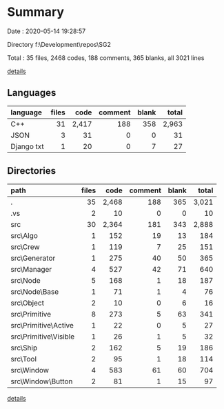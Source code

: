 # Summary

Date : 2020-05-14 19:28:57

Directory f:\Development\repos\SG2

Total : 35 files,  2468 codes, 188 comments, 365 blanks, all 3021 lines

[details](details.md)

## Languages
| language | files | code | comment | blank | total |
| :--- | ---: | ---: | ---: | ---: | ---: |
| C++ | 31 | 2,417 | 188 | 358 | 2,963 |
| JSON | 3 | 31 | 0 | 0 | 31 |
| Django txt | 1 | 20 | 0 | 7 | 27 |

## Directories
| path | files | code | comment | blank | total |
| :--- | ---: | ---: | ---: | ---: | ---: |
| . | 35 | 2,468 | 188 | 365 | 3,021 |
| .vs | 2 | 10 | 0 | 0 | 10 |
| src | 30 | 2,364 | 181 | 343 | 2,888 |
| src\Algo | 1 | 152 | 19 | 13 | 184 |
| src\Crew | 1 | 119 | 7 | 25 | 151 |
| src\Generator | 1 | 275 | 40 | 50 | 365 |
| src\Manager | 4 | 527 | 42 | 71 | 640 |
| src\Node | 5 | 168 | 1 | 18 | 187 |
| src\Node\Base | 1 | 71 | 1 | 4 | 76 |
| src\Object | 2 | 10 | 0 | 6 | 16 |
| src\Primitive | 8 | 273 | 5 | 63 | 341 |
| src\Primitive\Active | 1 | 22 | 0 | 5 | 27 |
| src\Primitive\Visible | 1 | 26 | 1 | 5 | 32 |
| src\Ship | 2 | 162 | 5 | 19 | 186 |
| src\Tool | 2 | 95 | 1 | 18 | 114 |
| src\Window | 4 | 583 | 61 | 60 | 704 |
| src\Window\Button | 2 | 81 | 1 | 15 | 97 |

[details](details.md)